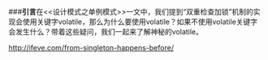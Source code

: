 ###**引言**​
在<<设计模式之单例模式>>一文中，我们提到“双重检查加锁”机制的实现会使用关键字volatile，那么为什么要使用volatile？如果不使用volatile关键字会发生什么？带着这些疑问，我们一起来了解神秘的volatile。

http://ifeve.com/from-singleton-happens-before/